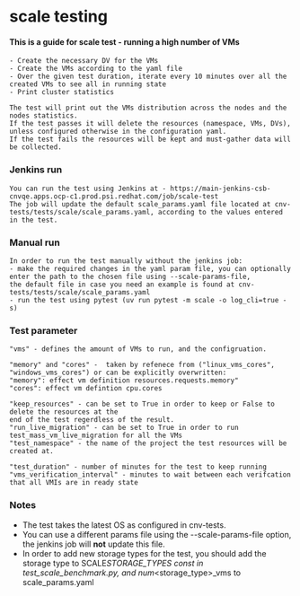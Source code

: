 # scale testing

#### This is a guide for scale test - running a high number of VMs

    - Create the necessary DV for the VMs
    - Create the VMs according to the yaml file
    - Over the given test duration, iterate every 10 minutes over all the created VMs to see all in running state
    - Print cluster statistics

    The test will print out the VMs distribution across the nodes and the nodes statistics.
    If the test passes it will delete the resources (namespace, VMs, DVs), unless configured otherwise in the configuration yaml.
    If the test fails the resources will be kept and must-gather data will be collected.

### Jenkins run

    You can run the test using Jenkins at - https://main-jenkins-csb-cnvqe.apps.ocp-c1.prod.psi.redhat.com/job/scale-test
    The job will update the default scale_params.yaml file located at cnv-tests/tests/scale/scale_params.yaml, according to the values entered in the test.

### Manual run

    In order to run the test manually without the jenkins job:
    - make the required changes in the yaml param file, you can optionally enter the path to the chosen file using --scale-params-file,
    the default file in case you need an example is found at cnv-tests/tests/scale/scale_params.yaml
    - run the test using pytest (uv run pytest -m scale -o log_cli=true -s)

### Test parameter

    "vms" - defines the amount of VMs to run, and the configruation.

    "memory" and "cores" -  taken by refenece from ("linux_vms_cores", "windows_vms_cores") or can be explicitly overwritten:
    "memory": effect vm definition resources.requests.memory"
    "cores": effect vm defintion cpu.cores

    "keep_resources" - can be set to True in order to keep or False to delete the resources at the
    end of the test regerdless of the result.
    "run_live_migration" - can be set to True in order to run test_mass_vm_live_migration for all the VMs
    "test_namespace" - the name of the project the test resources will be created at.

    "test_duration" - number of minutes for the test to keep running
    "vms_verification_interval" - minutes to wait between each verifcation that all VMIs are in ready state

### Notes

- The test takes the latest OS as configured in cnv-tests.
- You can use a different params file using the --scale-params-file option, the jenkins job will **not** update this file.
- In order to add new storage types for the test, you should add the storage type to SCALE*STORAGE_TYPES const in test_scale_benchmark.py, and
  num*<storage_type>\_vms to scale_params.yaml
